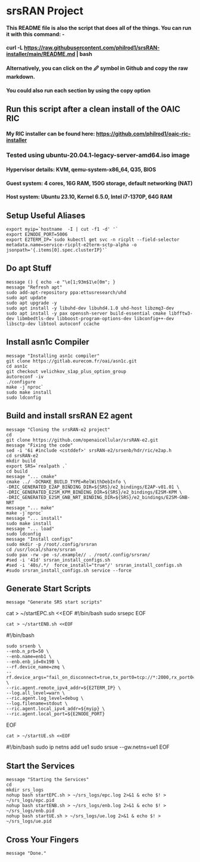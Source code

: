 # srsRAN Project
#### This README file is also the script that does all of the things.  You can run it with this command: -
#### curl -L https://raw.githubusercontent.com/philrod1/srsRAN-installer/main/README.md | bash
#### Alternatively, you can click on the 🖉 symbol in Github and copy the raw markdown.
#### You could also run each section by using the copy option

## Run this script after a clean install of the OAIC RIC
#### My RIC installer can be found here: https://github.com/philrod1/oaic-ric-installer
### Tested using ubuntu-20.04.1-legacy-server-amd64.iso image
#### Hypervisor details: KVM, qemu-system-x86_64, Q35, BIOS
#### Guest system: 4 cores, 16G RAM, 150G storage, default networking (NAT)
#### Host system: Ubuntu 23.10, Kernel 6.5.0, Intel i7-1370P, 64G RAM


## Setup Useful Aliases

    export myip=`hostname  -I | cut -f1 -d' '`
    export E2NODE_PORT=5006
    export E2TERM_IP=`sudo kubectl get svc -n ricplt --field-selector metadata.name=service-ricplt-e2term-sctp-alpha -o jsonpath='{.items[0].spec.clusterIP}'`

## Do apt Stuff

    message () { echo -e "\e[1;93m$1\e[0m"; }
    message "Refresh apt"
    sudo add-apt-repository ppa:ettusresearch/uhd
    sudo apt update
    sudo apt upgrade -y     
    sudo apt install -y libuhd-dev libuhd4.1.0 uhd-host libzmq3-dev
    sudo apt install -y pax openssh-server build-essential cmake libfftw3-dev libmbedtls-dev libboost-program-options-dev libconfig++-dev libsctp-dev libtool autoconf ccache


## Install asn1c Compiler

    message "Installing asn1c compiler"
    git clone https://gitlab.eurecom.fr/oai/asn1c.git
    cd asn1c
    git checkout velichkov_s1ap_plus_option_group
    autoreconf -iv
    ./configure
    make -j`nproc`
    sudo make install
    sudo ldconfig


## Build and install srsRAN E2 agent

    message "Cloning the srsRAN-e2 project"
    cd
    git clone https://github.com/openaicellular/srsRAN-e2.git
    message "Fixing the code"
    sed -i '6i #include <cstddef>' srsRAN-e2/srsenb/hdr/ric/e2ap.h
    cd srsRAN-e2
    mkdir build
    export SRS=`realpath .`
    cd build
    message "... cmake"
    cmake ../ -DCMAKE_BUILD_TYPE=RelWithDebInfo \
    -DRIC_GENERATED_E2AP_BINDING_DIR=${SRS}/e2_bindings/E2AP-v01.01 \
    -DRIC_GENERATED_E2SM_KPM_BINDING_DIR=${SRS}/e2_bindings/E2SM-KPM \
    -DRIC_GENERATED_E2SM_GNB_NRT_BINDING_DIR=${SRS}/e2_bindings/E2SM-GNB-NRT
    message "... make"
    make -j`nproc`
    message "... install"
    sudo make install
    message "... load"
    sudo ldconfig
    message "Install configs"
    sudo mkdir -p /root/.config/srsran
    cd /usr/local/share/srsran
    sudo pax -rw -pe -s/.example// . /root/.config/srsran/
    #sed -i '41d' srsran_install_configs.sh
    #sed -i '40s/.*/  force_install="true"/' srsran_install_configs.sh
    #sudo srsran_install_configs.sh service --force


## Generate Start Scripts

    message "Generate SRS start scripts"
cat > ~/startEPC.sh <<EOF
#!/bin/bash
sudo srsepc
EOF
    
    cat > ~/startENB.sh <<EOF
#!/bin/bash
    
    sudo srsenb \
    --enb.n_prb=50 \
    --enb.name=enb1 \
    --enb.enb_id=0x19B \
    --rf.device_name=zmq \
    --rf.device_args="fail_on_disconnect=true,tx_port0=tcp://*:2000,rx_port0=tcp://localhost:2001,tx_port1=tcp://*:2100,rx_port1=tcp://localhost:2101,id=enb,base_srate=23.04e6" \
    --ric.agent.remote_ipv4_addr=${E2TERM_IP} \
    --log.all_level=warn \
    --ric.agent.log_level=debug \
    --log.filename=stdout \
    --ric.agent.local_ipv4_addr=${myip} \
    --ric.agent.local_port=${E2NODE_PORT}
EOF
    
    cat > ~/startUE.sh <<EOF
#!/bin/bash
sudo ip netns add ue1
sudo srsue --gw.netns=ue1
EOF


## Start the Services 

    message "Starting the Services"
    cd
    mkdir srs_logs
    nohup bash startEPC.sh > ~/srs_logs/epc.log 2>&1 & echo $! > ~/srs_logs/epc.pid
    nohup bash startENB.sh > ~/srs_logs/enb.log 2>&1 & echo $! > ~/srs_logs/enb.pid
    nohup bash startUE.sh > ~/srs_logs/ue.log 2>&1 & echo $! > ~/srs_logs/ue.pid
    
    
## Cross Your Fingers

    message "Done."
